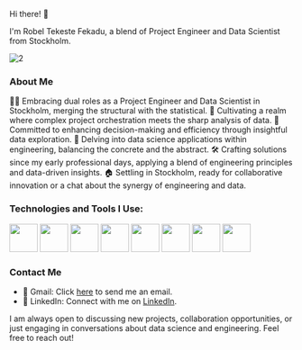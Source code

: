 Hi there! 👋

I'm Robel Tekeste Fekadu, a blend of Project Engineer and Data Scientist from Stockholm. 

![2](https://github.com/roxeliner/roxeliner/assets/125399589/4868a424-2059-44a9-bfcc-29f6f4e820b1)

### About Me
👨‍💻 Embracing dual roles as a Project Engineer and Data Scientist in Stockholm, merging the structural with the statistical.
🌱 Cultivating a realm where complex project orchestration meets the sharp analysis of data.
💖 Committed to enhancing decision-making and efficiency through insightful data exploration.
📝 Delving into data science applications within engineering, balancing the concrete and the abstract.
🛠 Crafting solutions since my early professional days, applying a blend of engineering principles and data-driven insights.
🏠 Settling in Stockholm, ready for collaborative innovation or a chat about the synergy of engineering and data.


### Technologies and Tools I Use:
<img src="https://github.com/roxeliner/roxeliner/assets/125399589/20475485-9470-4c2f-b504-76e7ee8d1796" height="50" >
<img src="https://github.com/roxeliner/roxeliner/assets/125399589/a3254483-2e72-427a-adb8-707f207f373f" height="50" >
<img src="https://github.com/roxeliner/roxeliner/assets/125399589/5e564f34-de55-4ff1-894d-e26d2b93c65e" height="50" >
<img src="https://github.com/roxeliner/roxeliner/assets/125399589/0dec0c48-74cb-450e-bc60-b9f91770e4b3" height="50" >
<img src="https://github.com/roxeliner/roxeliner/assets/125399589/a46fd659-32bb-402e-8b75-82aafc530dfb" height="50" >
<img src="https://github.com/roxeliner/roxeliner/assets/125399589/8e81ba77-866e-4123-a44f-70ca2525813f" height="50" >
<img src="https://github.com/roxeliner/roxeliner/assets/125399589/0225508d-ad78-492d-9cbf-8a5cd55851f0" height="50" >
<img src="https://github.com/roxeliner/roxeliner/assets/125399589/14fefe48-a008-423c-ac44-b4134fa53533" height="50" >


### Contact Me
- 📧 Gmail: Click [here](mailto:robeliner@gmail.com) to send me an email.
- 🔗 LinkedIn: Connect with me on [LinkedIn](https://www.linkedin.com/in/robel-tekeste-fekadu-7b43b0140/).

I am always open to discussing new projects, collaboration opportunities, or just engaging in conversations about data science and engineering. Feel free to reach out!
